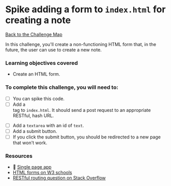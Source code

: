 # Spike adding a form to `index.html` for creating a note

[Back to the Challenge Map](00_challenge_track.md)

In this challenge, you'll create a non-functioning HTML form that, in the future, the user can use to create a new note.

### Learning objectives covered

- Create an HTML form.

### To complete this challenge, you will need to:

- [ ] You can spike this code.
- [ ] Add a <form> tag to `index.html`. It should send a post request to an appropriate RESTful, hash URL.
- [ ] Add a `textarea` with an id of `text`.
- [ ] Add a submit button.
- [ ] If you click the submit button, you should be redirected to a new page that won't work.

### Resources

- :pill: [Single page app](https://github.com/makersacademy/course/blob/master/pills/single_page_app.md)
- [HTML forms on W3 schools](http://www.w3schools.com/html/html_forms.asp)
- [RESTful routing question on Stack Overflow](http://stackoverflow.com/questions/2441962/what-is-restful-routing)
